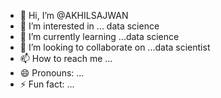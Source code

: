 - 👋 Hi, I’m @AKHILSAJWAN
- 👀 I’m interested in ... data science 
- 🌱 I’m currently learning ...data science
- 💞️ I’m looking to collaborate on ...data scientist  
- 📫 How to reach me ... 
- 😄 Pronouns: ...
- ⚡ Fun fact: ...

<!---
AKHILSAJWAN/AKHILSAJWAN is a ✨ special ✨ repository because its `README.md` (this file) appears on your GitHub profile.
You can click the Preview link to take a look at your changes.
--->
